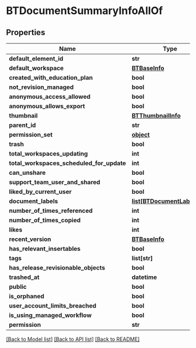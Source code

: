 # BTDocumentSummaryInfoAllOf

## Properties
Name | Type | Description | Notes
------------ | ------------- | ------------- | -------------
**default_element_id** | **str** |  | [optional] 
**default_workspace** | [**BTBaseInfo**](BTBaseInfo.md) |  | [optional] 
**created_with_education_plan** | **bool** |  | [optional] 
**not_revision_managed** | **bool** |  | [optional] 
**anonymous_access_allowed** | **bool** |  | [optional] 
**anonymous_allows_export** | **bool** |  | [optional] 
**thumbnail** | [**BTThumbnailInfo**](BTThumbnailInfo.md) |  | [optional] 
**parent_id** | **str** |  | [optional] 
**permission_set** | [**object**](.md) |  | [optional] 
**trash** | **bool** |  | [optional] 
**total_workspaces_updating** | **int** |  | [optional] 
**total_workspaces_scheduled_for_update** | **int** |  | [optional] 
**can_unshare** | **bool** |  | [optional] 
**support_team_user_and_shared** | **bool** |  | [optional] 
**liked_by_current_user** | **bool** |  | [optional] 
**document_labels** | [**list[BTDocumentLabelInfo]**](BTDocumentLabelInfo.md) |  | [optional] 
**number_of_times_referenced** | **int** |  | [optional] 
**number_of_times_copied** | **int** |  | [optional] 
**likes** | **int** |  | [optional] 
**recent_version** | [**BTBaseInfo**](BTBaseInfo.md) |  | [optional] 
**has_relevant_insertables** | **bool** |  | [optional] 
**tags** | **list[str]** |  | [optional] 
**has_release_revisionable_objects** | **bool** |  | [optional] 
**trashed_at** | **datetime** |  | [optional] 
**public** | **bool** |  | [optional] 
**is_orphaned** | **bool** |  | [optional] 
**user_account_limits_breached** | **bool** |  | [optional] 
**is_using_managed_workflow** | **bool** |  | [optional] 
**permission** | **str** |  | [optional] 

[[Back to Model list]](../README.md#documentation-for-models) [[Back to API list]](../README.md#documentation-for-api-endpoints) [[Back to README]](../README.md)


